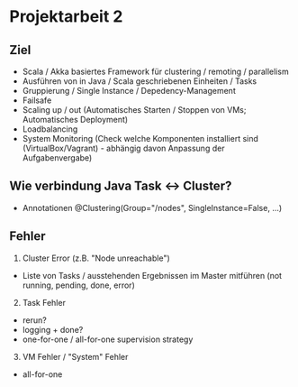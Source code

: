 # Projektarbeit 2
## Ziel
* Scala / Akka basiertes Framework für clustering / remoting / parallelism
* Ausführen von in Java / Scala geschriebenen Einheiten / Tasks 
* Gruppierung / Single Instance / Depedency-Management
* Failsafe
* Scaling up / out (Automatisches Starten / Stoppen von VMs; Automatisches Deployment)
* Loadbalancing
* System Monitoring (Check welche Komponenten installiert sind (VirtualBox/Vagrant) - abhängig davon Anpassung der Aufgabenvergabe)

## Wie verbindung Java Task <-> Cluster?
* Annotationen @Clustering(Group="/nodes", SingleInstance=False, ...)

## Fehler
1. Cluster Error (z.B. "Node unreachable")
* Liste von Tasks / ausstehenden Ergebnissen im Master mitführen (not running, pending, done, error)
2. Task Fehler 
* rerun?
* logging + done?
* one-for-one / all-for-one supervision strategy
3. VM Fehler / "System" Fehler
* all-for-one
